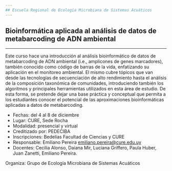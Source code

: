```yaml
---
## Escuela Regional de Ecología Microbiana de Sistemas Acuáticos
---
```

## Bioinformática aplicada al análisis de datos de metabarcoding de ADN ambiental
---

Este curso hace una introducción al análisis bioinformático de datos de metabarcoding de ADN ambiental (i.e., amplicones de genes marcadores), también conocido como código de barras de la vida, enfatizando su aplicación en el monitoreo ambiental. El mismo cubre tópicos que van desde las tecnologías de secuenciación de alto rendimiento hasta el análisis de la composición taxonómica de comunidades, introduciendo también los algoritmos y principales herramientas utilizados en esta área de estudio. De esta forma, se pretende dejar una base práctica y conceptual que permita a los estudiantes conocer el potencial de las aproximaciones bioinformáticas aplicadas a datos de metabarcoding.  


 - Fechas: del 4 al 8 de diciembre
 - Lugar: CURE, Sede Rocha
 - Modalidad: presencial y virtual
 - Creditizado por: PEDECIBA
 - Inscripciones: Bedelías Facultad de Ciencias y CURE
 - Responsable: Emiliano Pereira emiliano.pereira@cure.edu.uy
 - Docentes: Cecilia Alonso, Daiana Mir, Luciana Griffero, Paula Huber, Juan Zanetti, Emiliano Pereira.

Organiza: Grupo de Ecología Microbiana de Sistemas Acuáticos


